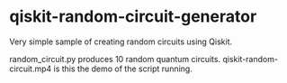 # qiskit-random-circuit-generator
Very simple sample of creating random circuits using Qiskit.

random_circuit.py produces 10 random quantum circuits.
qiskit-random-circuit.mp4 is this the demo of the script running.
